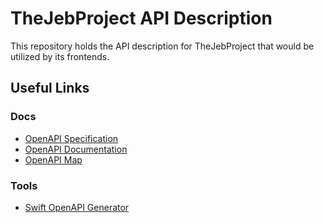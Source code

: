 # TheJebProject API Description

This repository holds the API description for TheJebProject that would be utilized by its frontends.

## Useful Links

### Docs

- [OpenAPI Specification](https://swagger.io/specification/)
- [OpenAPI Documentation](https://learn.openapis.org/introduction.html)
- [OpenAPI Map](https://openapi-map.apihandyman.io/?version=3.0)

### Tools

- [Swift OpenAPI Generator](https://github.com/apple/swift-openapi-generator)
